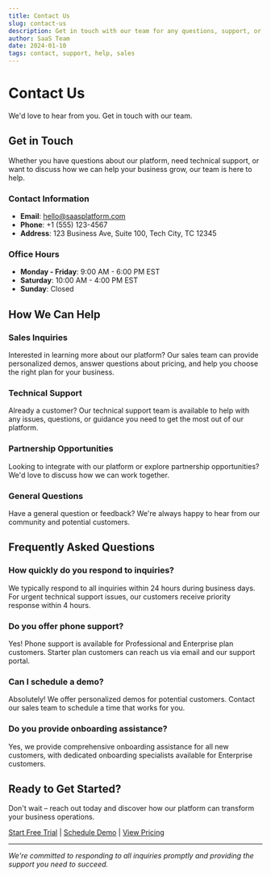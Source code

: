 ```yaml
---
title: Contact Us
slug: contact-us
description: Get in touch with our team for any questions, support, or business inquiries
author: SaaS Team
date: 2024-01-10
tags: contact, support, help, sales
---
```


# Contact Us

We'd love to hear from you. Get in touch with our team.

## Get in Touch

Whether you have questions about our platform, need technical support, or want to discuss how we can help your business grow, our team is here to help.

### Contact Information

- **Email**: hello@saasplatform.com
- **Phone**: +1 (555) 123-4567
- **Address**: 123 Business Ave, Suite 100, Tech City, TC 12345

### Office Hours

- **Monday - Friday**: 9:00 AM - 6:00 PM EST
- **Saturday**: 10:00 AM - 4:00 PM EST
- **Sunday**: Closed

## How We Can Help

### Sales Inquiries
Interested in learning more about our platform? Our sales team can provide personalized demos, answer questions about pricing, and help you choose the right plan for your business.

### Technical Support
Already a customer? Our technical support team is available to help with any issues, questions, or guidance you need to get the most out of our platform.

### Partnership Opportunities
Looking to integrate with our platform or explore partnership opportunities? We'd love to discuss how we can work together.

### General Questions
Have a general question or feedback? We're always happy to hear from our community and potential customers.

## Frequently Asked Questions

### How quickly do you respond to inquiries?
We typically respond to all inquiries within 24 hours during business days. For urgent technical support issues, our customers receive priority response within 4 hours.

### Do you offer phone support?
Yes! Phone support is available for Professional and Enterprise plan customers. Starter plan customers can reach us via email and our support portal.

### Can I schedule a demo?
Absolutely! We offer personalized demos for potential customers. Contact our sales team to schedule a time that works for you.

### Do you provide onboarding assistance?
Yes, we provide comprehensive onboarding assistance for all new customers, with dedicated onboarding specialists available for Enterprise customers.

## Ready to Get Started?

Don't wait – reach out today and discover how our platform can transform your business operations.

[Start Free Trial](#) | [Schedule Demo](#) | [View Pricing](/pricing)

---

*We're committed to responding to all inquiries promptly and providing the support you need to succeed.*